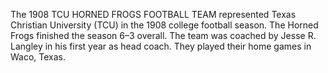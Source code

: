 The 1908 TCU HORNED FROGS FOOTBALL TEAM represented Texas Christian University (TCU) in the 1908 college football season. The Horned Frogs finished the season 6–3 overall. The team was coached by Jesse R. Langley in his first year as head coach. They played their home games in Waco, Texas.
